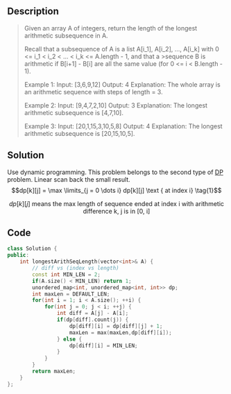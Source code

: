 ## Description
>Given an array A of integers, return the length of the longest arithmetic subsequence in A.
>
>Recall that a subsequence of A is a list A[i_1], A[i_2], ..., A[i_k] with 0 <= i_1 < i_2 < ... < i_k <= A.length - 1, and that a >sequence B is arithmetic if B[i+1] - B[i] are all the same value (for 0 <= i < B.length - 1).
>
>Example 1:
Input: [3,6,9,12]
Output: 4
Explanation: 
The whole array is an arithmetic sequence with steps of length = 3.
>
>Example 2:
Input: [9,4,7,2,10]
Output: 3
Explanation: 
The longest arithmetic subsequence is [4,7,10].
>
>Example 3:
Input: [20,1,15,3,10,5,8]
Output: 4
Explanation: 
The longest arithmetic subsequence is [20,15,10,5].

## Solution
Use dynamic programming. This problem belongs to the second type of [DP](strstr.io) problem. Linear scan back the small result.   
$$dp[k][j]  = \max \limits_{j = 0 \dots i} dp[k][j]  \text { at index i} \tag{1}$$

$$dp[k][j]\text{ means the max length of sequence ended at index i with arithmetic difference k, j is in [0, i]} \tag{1}$$


## Code

```cpp
class Solution {
public:
    int longestArithSeqLength(vector<int>& A) {
        // diff vs (index vs length)
        const int MIN_LEN = 2;
        if(A.size() < MIN_LEN) return 1;
        unordered_map<int, unordered_map<int, int>> dp;
        int maxLen = DEFAULT_LEN;
        for(int i = 1; i < A.size(); ++i) {
            for(int j = 0; j < i; ++j) {
                int diff = A[j] - A[i];
                if(dp[diff].count(j)) {
                    dp[diff][i] = dp[diff][j] + 1;
                    maxLen = max(maxLen,dp[diff][i]);
                } else {
                    dp[diff][i] = MIN_LEN;
                }
            }
        }
        return maxLen;
    }
};
```
